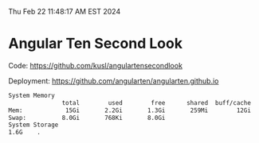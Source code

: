 Thu Feb 22 11:48:17 AM EST 2024

# Angular Ten Second Look

Code: https://github.com/kusl/angulartensecondlook

Deployment: https://github.com/angularten/angularten.github.io

```bash
System Memory
               total        used        free      shared  buff/cache   available
Mem:            15Gi       2.2Gi       1.3Gi       259Mi        12Gi        13Gi
Swap:          8.0Gi       768Ki       8.0Gi
System Storage
1.6G	.
```
```bash
